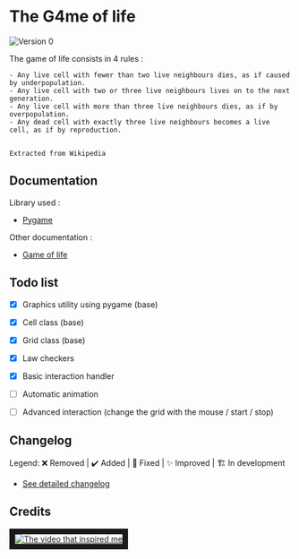 # The G4me of life
![Version 0](https://img.shields.io/badge/Version-0-red.svg)

The game of life consists in 4 rules :

    - Any live cell with fewer than two live neighbours dies, as if caused by underpopulation.
    - Any live cell with two or three live neighbours lives on to the next generation.
    - Any live cell with more than three live neighbours dies, as if by overpopulation.
    - Any dead cell with exactly three live neighbours becomes a live cell, as if by reproduction.
    
                                                                                 Extracted from Wikipedia


## Documentation

Library used :
- [Pygame](http://www.pygame.org)

Other documentation :
- [Game of life](https://en.wikipedia.org/wiki/Conway%27s_Game_of_Life)


## Todo list
- [x] Graphics utility using pygame (base)
- [x] Cell class (base)
- [x] Grid class (base)
- [x] Law checkers
- [x] Basic interaction handler
- [ ] Automatic animation
- [ ] Advanced interaction (change the grid with the mouse / start / stop)


## Changelog
Legend: ❌ Removed | ✔️ Added | 💫 Fixed | ✨ Improved | 🏗️ In development
- [See detailed changelog](CHANGELOG.md)


## Credits
<a href="https://www.youtube.com/watch?v=S-W0NX97DB0" target="_blank">
<img src="http://img.youtube.com/vi/S-W0NX97DB0/0.jpg" 
alt="The video that inspired me" border="10" /></a>